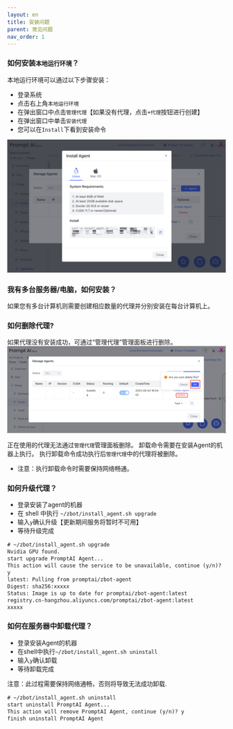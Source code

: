 ```yaml
---
layout: en
title: 安装问题
parent: 常见问题
nav_order: 1
---
```

### 如何安装`本地运行环境`？
本地运行环境可以通过以下步骤安装：
- 登录系统
- 点击右上角`本地运行环境`
- 在弹出窗口中点击`管理代理`【如果没有代理，点击`+代理`按钮进行创建】
- 在弹出窗口中单击`安装代理`
- 您可以在`Install`下看到安装命令

![01-install-questions.png](/assets/images/install_agent.jpg)

### 我有多台服务器/电脑，如何安装？
如果您有多台计算机则需要创建相应数量的代理并分别安装在每台计算机上。

### 如何删除代理?
如果代理没有安装成功，可通过“管理代理”管理面板进行删除。
![02-install-questions.png](/assets/images/delete_agent.jpg)

正在使用的代理无法通过`管理代理`管理面板删除。 卸载命令需要在安装Agent的机器上执行。 执行卸载命令成功执行后`管理代理`中的代理将被删除。
- 注意：执行卸载命令时需要保持网络畅通。

### 如何升级代理？

- 登录安装了agent的机器
- 在 shell 中执行 `~/zbot/install_agent.sh upgrade`
- 输入`y`确认升级【更新期间服务将暂时不可用】
- 等待升级完成

```shell
# ~/zbot/install_agent.sh upgrade
Nvidia GPU found.
start upgrade PromptAI Agent...
This action will cause the service to be unavailable, continue (y/n)? y
latest: Pulling from promptai/zbot-agent
Digest: sha256:xxxxx
Status: Image is up to date for promptai/zbot-agent:latest
registry.cn-hangzhou.aliyuncs.com/promptai/zbot-agent:latest
xxxxx
```

### 如何在服务器中卸载代理？

- 登录安装Agent的机器
- 在shell中执行`~/zbot/install_agent.sh uninstall`
- 输入`y`确认卸载
- 等待卸载完成

注意：此过程需要保持网络通畅，否则将导致无法成功卸载.

```shell
# ~/zbot/install_agent.sh uninstall
start uninstall PromptAI Agent...
This action will remove PromptAI Agent, continue (y/n)? y
finish uninstall PromptAI Agent
```
